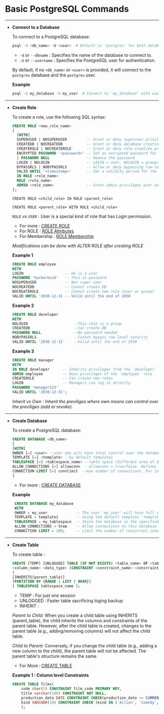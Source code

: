 
# **Basic PostgreSQL Commands**
---
- **Connect to a Database**  

    To connect to a PostgreSQL database:
    ```bash
    psql -d <db_name> -U <user>  # Default is 'postgres' for both database and username
    ```
    - `-d` or `--dbname` : Specifies the name of the database to connect to.
    - `-U` or `--username` : Specifies the PostgreSQL user for authentication.

    By default, if no `<db_name>` or `<user>` is provided, it will connect to the `postgres` database and the `postgres` user.

    **Example**

    ```bash
    psql -d my_database -U my_user  # Connect to 'my_database' with user 'my_user'
    ```
---
- **Create Role**
    
    To create a role, use the following SQL syntax:
    ```sql
    CREATE ROLE <new_role_name>
    [
      [WITH]
      SUPERUSER | NOSUPERUSER         -- Grant or deny superuser privileges [NOSUPERUSER]
      CREATEDB | NOCREATEDB           -- Grant or deny database creation privileges [NOCREATEDB]
      CREATEROLE | NOCREATEROLE       -- Grant or deny role creation privileges [NOCREATEROLE]
      ENCRYPTED PASSWORD '<password>' -- Set an encrypted password for the role 
      | PASSWORD NULL                 -- Remove the password
      LOGIN | NOLOGIN                 -- LOGIN = user, NOLOGIN = group/role
      BYPASSRLS | NOBYPASSRLS         -- Allow or deny bypassing row-level security
      VALID UNTIL '<timestamp>'       -- Set a validity period for the role
      IN ROLE <role_name>    
      ROLE <role_name>      
      ADMIN <role_name>               -- Grant admin privileges over another role
    ];
    ```
    `CREATE ROLE <child_role> IN ROLE <parent_role>`

    `CREATE ROLE <parent_role> WITH ROLE <child_role>`

    `ROLE` vs `USER` : User is a special kind of role that has Login permission.
    - For more       : [CREATE ROLE](https://www.postgresql.org/docs/current/sql-createrole.html)
    - For ROLE       : [ROLE Attributes](https://www.postgresql.org/docs/current/role-attributes.html)
    - For Membership : [ROLE Membership](https://www.postgresql.org/docs/current/role-membership.html)
    
    *Modifications can be done with ALTER ROLE after creating ROLE*
    
    **Example 1**
    ```sql
    CREATE ROLE employee
    WITH
    LOGIN                   -- He is a user
    PASSWORD 'hackermind'   -- This is password
    NOSUPERUSER             -- Non super user
    NOCREATEDB              -- Cannot create DB
    NOCREATEROLE            -- Cannot create new role (user or group)
    VALID UNTIL '2030-12-31 -- Valid until the end of 2030
    ```
    **Example 2**
    ```sql
    CREATE ROLE developer
    WITH 
    NOLOGIN                     --This role is a group
    CREATEDB                    --Can create DB
    PASSWORD NULL               --No password needed
    NOBYPASSRLS                 --Cannot bypass row level security
    VALID UNTIL '2030-12-31'    --Valid until the end of 2030
    ```
    **Example 3**
    ```sql
    CREATE ROLE manager
    WITH 
    IN ROLE developer      -- Inherits privileges from the `developer` role
    ADMIN employee         -- Owns privileges of the `employee` role
    CREATEROLE             -- Can create new roles
    LOGIN                  -- Managers can log in directly
    PASSWORD 'manager123'
    VALID UNTIL '2030-12-31';
    ```
    *Inherit vs Own : Inherit the previliges where own means can control over the previliges (add or revoke).*
---
- **Create Database**

    To create a PostgreSQL database:
    ```sql
    CREATE DATABASE <db_name>
    [ 
    [WITH] 
    OWNER [=] <user> --user who will have total control over the database
    TEMPLATE [=] <template> --by default template1
    TABLESPACE [=] <tablespace_name> --table space (different area of disk) where files are stored
    ALLOW_CONNECTIONS [=] allowconn  --allowconn = true/false. Defines if the new connection is allowed.
    CONNECTION LIMIT [=] connlimit  --max number of connections. For infinite -1
    ]
    ```
    - For more : [CREATE DATABASE](https://www.postgresql.org/docs/current/sql-createdatabase.html)

    **Example**
   ```sql
	CREATE DATABASE my_database
    WITH 
    OWNER = my_user             -- The user 'my_user' will have full control over the database
    TEMPLATE = template1        -- Using the default template 'template1'
    TABLESPACE = my_tablespace  -- Store the database in the specified tablespace
    ALLOW_CONNECTIONS = true    -- Allow connections to this database
    CONNECTION LIMIT = 100;     -- Limit the number of concurrent connections to 100
    ```
---
- **Create Table**

    To create table : 
    ```sql
    CREATE [TEMP] [UNLOGGED] TABLE [IF NOT EXISTS] <table_name> OF <table_type> (
    <column_name> <data_type> [CONSTRAINT <constraint_name> <constraint_type>] | LIKE <source_table>
    )
    [INHERITS(parent_table)]
    [PARTITION BY {RANGE | LIST | HASH}]
    [ TABLESPACE tablespace_name ];
    ```
    * TEMP : For just one  session
    * UNLOGGED : Faster table sacrificing loging backup
    * INHERIT : 
    
    *Parent to Child:* When you create a child table using INHERITS (parent_table), the child              inherits the columns and constraints of the parent table. However, after the child table is created,           changes to the parent table (e.g., adding/removing columns) will not affect the child table.

    *Child to Parent:* Conversely, if you change the child table (e.g., adding a new column to the child), the parent table will not be affected. The parent table's structure remains the same.
    - For More : [CREATE TABLE](https://www.postgresql.org/docs/current/sql-createtable.html#SQL-CREATETABLE-PARMS-INHERITS)
    
    **Example 1 : Column level Constraints**
    ```sql
    CREATE TABLE films(
        code char(5) CONSTRAINT film_code PRIMARY KEY,                          --Column that have string with fix length 5. Constraint name is firstkey and type is PRIMARY KEY
        title varchar(100) CONSTRAINT NOT NULL,                                 --Column that have string with var length 100. Constraint type is not null
        production_date DATE CONSTRAINT CHECK(production_date <= CURRENT_DATE)  --Column that have date data type. Constraint type is CHECK(expression)
        kind VARCHAR(10) CONSTRAINT CHECK (kind IN ('Action', 'Comedy', 'Drama', 'Documentary', 'Thriller')),  -- Check constraint for valid film kinds
        );
    ```
